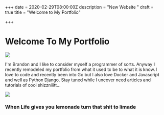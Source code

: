 +++
date = 2020-02-29T08:00:00Z
description = "New Website "
draft = true
title = "Welcome to My Portfolio"

+++
# Welcome To My Portfolio

![](https://http2.mlstatic.com/macgyver-profisso-perigo-5-temporada-dual-com-dublagem-D_NQ_NP_14779-MLB20089743107_052014-F.jpg)

I'm Brandon and I like to consider myself a programmer of sorts. Anyway I recently remodeled my portfolio from what it used to be to what it is know. I love to code and recently been into Go but I also love Docker and Javascript and well as Python Django. Stay tuned while I uncover need articles and tutorials of cool shizzniiitt...

![](https://api.pddataservices.com/images?url=https://postmediacanadadotcom.files.wordpress.com/2013/03/mad.jpg)

### When Life gives you lemonade turn that shit to limade